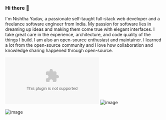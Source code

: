 ### Hi there 👋
I'm Nishtha Yadav, a passionate self-taught full-stack web developer and a freelance software engineer from India.
My passion for software lies in dreaming up ideas and making them come true with elegant interfaces. I take great care in the experience, 
architecture, and code quality of the things I build. I am also an open-source enthusiast and maintainer. I learned a lot from the open-source community
and I love how collaboration and knowledge sharing happened through open-source.
<!--
**Nishthayadava/Nishthayadava** is a ✨ _special_ ✨ repository because its `README.md` (this file) appears on your GitHub profile.
-->
![image](https://github.com/Nishthayadava/Nishthayadava/assets/95894895/6ecc1816-c39b-433e-90eb-3a29581b8c51/mailto:nishtha0310yadava@gmail.com)
![image](https://github.com/Nishthayadava/Nishthayadava/assets/95894895/99947105-5cdf-408d-9031-26a882a9f6f8/www.linkedin.com/in/nishtha-yadav-ab66001b0)

![image](https://github.com/Nishthayadava/Nishthayadava/assets/95894895/41acbe6a-87bc-4e65-99c2-0e61d14f6115)

